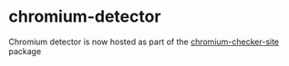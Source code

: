 # chromium-detector
Chromium detector is now hosted as part of the [chromium-checker-site](https://github.com/wavebox/chromium-checker-site/tree/master/src/detector) package
